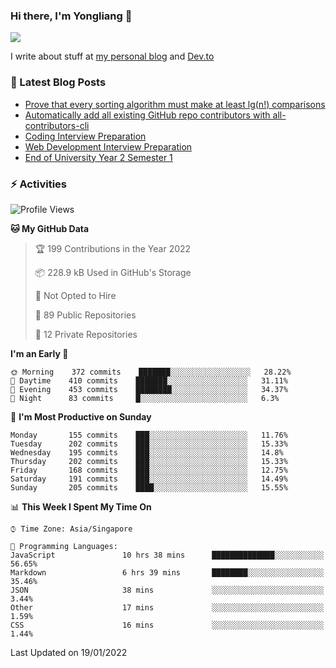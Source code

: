### Hi there, I'm Yongliang 👋 
<!--
**tlylt/tlylt** is a ✨ _special_ ✨ repository because its `README.md` (this file) appears on your GitHub profile.

Here are some ideas to get you started:

- 🔭 I’m currently working on ...
- 🌱 I’m currently learning ...
- 👯 I’m looking to collaborate on ...
- 🤔 I’m looking for help with ...
- 💬 Ask me about ...
- 📫 How to reach me: ...
- 😄 Pronouns: ...
- ⚡ Fun fact: ...
-->

<img
align="center"
src="https://github-readme-stats.vercel.app/api/?username=tlylt&theme=dracula"
/>

I write about stuff at [my personal blog](https://www.yongliangliu.com/) and [Dev.to](https://dev.to/tlylt)

### 📕 Latest Blog Posts

<!-- BLOG-POST-LIST:START -->
- [Prove that every sorting algorithm must make at least lg&lpar;n!&rpar; comparisons](https://www.yongliangliu.com/blog/prove-sorting-at-least-lgn/)
- [Automatically add all existing GitHub repo contributors with all-contributors-cli](https://www.yongliangliu.com/blog/all-contributors-cli-recognize-existing/)
- [Coding Interview Preparation](https://www.yongliangliu.com/blog/coding-interview-prep/)
- [Web Development Interview Preparation](https://www.yongliangliu.com/blog/web-dev-interview-prep/)
- [End of University Year 2 Semester 1](https://www.yongliangliu.com/blog/year-2-sem-1/)
<!-- BLOG-POST-LIST:END -->

### ⚡ Activities
<!--START_SECTION:waka-->
![Profile Views](http://img.shields.io/badge/Profile%20Views-2-blue)

**🐱 My GitHub Data** 

> 🏆 199 Contributions in the Year 2022
 > 
> 📦 228.9 kB Used in GitHub's Storage 
 > 
> 🚫 Not Opted to Hire
 > 
> 📜 89 Public Repositories 
 > 
> 🔑 12 Private Repositories  
 > 
**I'm an Early 🐤** 

```text
🌞 Morning    372 commits    ███████░░░░░░░░░░░░░░░░░░   28.22% 
🌆 Daytime    410 commits    ███████░░░░░░░░░░░░░░░░░░   31.11% 
🌃 Evening    453 commits    ████████░░░░░░░░░░░░░░░░░   34.37% 
🌙 Night      83 commits     █░░░░░░░░░░░░░░░░░░░░░░░░   6.3%

```
📅 **I'm Most Productive on Sunday** 

```text
Monday       155 commits    ███░░░░░░░░░░░░░░░░░░░░░░   11.76% 
Tuesday      202 commits    ███░░░░░░░░░░░░░░░░░░░░░░   15.33% 
Wednesday    195 commits    ███░░░░░░░░░░░░░░░░░░░░░░   14.8% 
Thursday     202 commits    ███░░░░░░░░░░░░░░░░░░░░░░   15.33% 
Friday       168 commits    ███░░░░░░░░░░░░░░░░░░░░░░   12.75% 
Saturday     191 commits    ███░░░░░░░░░░░░░░░░░░░░░░   14.49% 
Sunday       205 commits    ████░░░░░░░░░░░░░░░░░░░░░   15.55%

```


📊 **This Week I Spent My Time On** 

```text
⌚︎ Time Zone: Asia/Singapore

💬 Programming Languages: 
JavaScript               10 hrs 38 mins      ██████████████░░░░░░░░░░░   56.65% 
Markdown                 6 hrs 39 mins       ████████░░░░░░░░░░░░░░░░░   35.46% 
JSON                     38 mins             ░░░░░░░░░░░░░░░░░░░░░░░░░   3.44% 
Other                    17 mins             ░░░░░░░░░░░░░░░░░░░░░░░░░   1.59% 
CSS                      16 mins             ░░░░░░░░░░░░░░░░░░░░░░░░░   1.44%

```


 Last Updated on 19/01/2022
<!--END_SECTION:waka-->